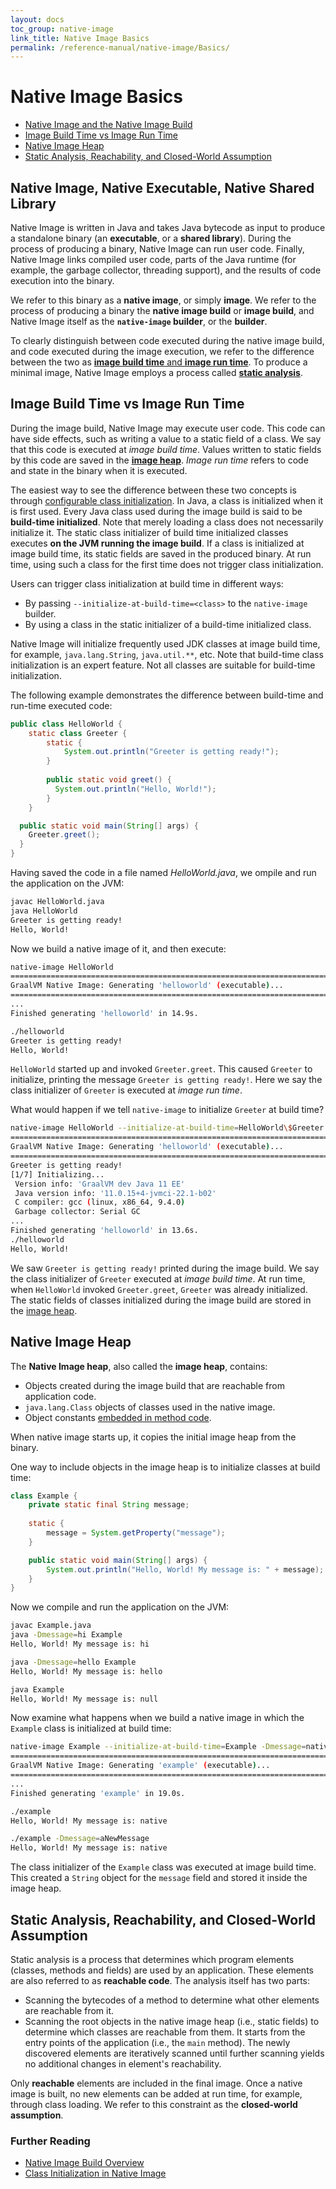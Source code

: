 ```yaml
---
layout: docs
toc_group: native-image
link_title: Native Image Basics
permalink: /reference-manual/native-image/Basics/
---
```


# Native Image Basics

* [Native Image and the Native Image Build](#native-image-and-the-native-image-build)
* [Image Build Time vs Image Run Time](#image-build-time-vs-image-run-time)
* [Native Image Heap](#native-image-heap)
* [Static Analysis, Reachability, and Closed-World Assumption](#static-analysis-reachability-and-closed-world-assumption)

## Native Image, Native Executable, Native Shared Library

Native Image is written in Java and takes Java bytecode as input to produce a standalone binary (an **executable**, or a **shared library**).
During the process of producing a binary, Native Image can run user code.
Finally, Native Image links compiled user code, parts of the Java runtime (for example, the garbage collector, threading support), and the results of code execution into the binary.

We refer to this binary as a **native image**, or simply **image**.
We refer to the process of producing a binary the **native image build** or **image build**, and Native Image itself as the **`native-image` builder**, or the **builder**.

To clearly distinguish between code executed during the native image build, and code executed during the image execution, we refer to the difference between the two as [**image build time** and **image run time**](#image-build-time-vs-image-run-time).
To produce a minimal image, Native Image employs a process called [**static analysis**](#static-analysis-reachability-and-the-closed-world-assumption).

## Image Build Time vs Image Run Time

During the image build, Native Image may execute user code.
This code can have side effects, such as writing a value to a static field of a class.
We say that this code is executed at *image build time*.
Values written to static fields by this code are saved in the [**image heap**](#the-native-image-heap).
*Image run time* refers to code and state in the binary when it is executed.

The easiest way to see the difference between these two concepts is through [configurable class initialization](ClassInitialization.md).
In Java, a class is initialized when it is first used.
Every Java class used during the image build is said to be **build-time initialized**.
Note that merely loading a class does not necessarily initialize it.
The static class initializer of build time initialized classes executes **on the JVM running the image build**.
If a class is initialized at image build time, its static fields are saved in the produced binary.
At run time, using such a class for the first time does not trigger class initialization.

Users can trigger class initialization at build time in different ways:
 - By passing `--initialize-at-build-time=<class>` to the `native-image` builder.
 - By using a class in the static initializer of a build-time initialized class.

Native Image will initialize frequently used JDK classes at image build time, for example, `java.lang.String`, `java.util.**`, etc.
Note that build-time class initialization is an expert feature.
Not all classes are suitable for build-time initialization.

The following example demonstrates the difference between build-time and run-time executed code:
```java
public class HelloWorld {
    static class Greeter {
        static {
            System.out.println("Greeter is getting ready!");
        }
        
        public static void greet() {
          System.out.println("Hello, World!");
        }
    }

  public static void main(String[] args) {
    Greeter.greet();
  }
}
```

Having saved the code in a file named _HelloWorld.java_, we ompile and run the application on the JVM:

```bash
javac HelloWorld.java
java HelloWorld 
Greeter is getting ready!
Hello, World!
```

Now we build a native image of it, and then execute:
```bash
native-image HelloWorld
========================================================================================================================
GraalVM Native Image: Generating 'helloworld' (executable)...
========================================================================================================================
...
Finished generating 'helloworld' in 14.9s.
```
```bash
./helloworld 
Greeter is getting ready!
Hello, World!
```
`HelloWorld` started up and invoked `Greeter.greet`. 
This caused `Greeter` to initialize, printing the message `Greeter is getting ready!`.
Here we say the class initializer of `Greeter` is executed at *image run time*.

What would happen if we tell `native-image` to initialize `Greeter` at build time?

```bash
native-image HelloWorld --initialize-at-build-time=HelloWorld\$Greeter
========================================================================================================================
GraalVM Native Image: Generating 'helloworld' (executable)...
========================================================================================================================
Greeter is getting ready!
[1/7] Initializing...                                                                                    (3.1s @ 0.15GB)
 Version info: 'GraalVM dev Java 11 EE'
 Java version info: '11.0.15+4-jvmci-22.1-b02'
 C compiler: gcc (linux, x86_64, 9.4.0)
 Garbage collector: Serial GC
...
Finished generating 'helloworld' in 13.6s.
./helloworld 
Hello, World!
```

We saw `Greeter is getting ready!` printed during the image build.
We say the class initializer of `Greeter` executed at *image build time*.
At run time, when `HelloWorld` invoked `Greeter.greet`, `Greeter` was already initialized.
The static fields of classes initialized during the image build are stored in the [image heap](#native-image-heap).

## Native Image Heap

The **Native Image heap**, also called the **image heap**, contains:
 - Objects created during the image build that are reachable from application code.
 - `java.lang.Class` objects of classes used in the native image.
 - Object constants [embedded in method code](ReachabilityMetadata.md#computing-metadata-in-code).

When native image starts up, it copies the initial image heap from the binary.

One way to include objects in the image heap is to initialize classes at build time:
```java
class Example {
    private static final String message;
    
    static {
        message = System.getProperty("message");
    }

    public static void main(String[] args) {
        System.out.println("Hello, World! My message is: " + message);
    }
}
```

Now we compile and run the application on the JVM:
```bash
javac Example.java
java -Dmessage=hi Example
Hello, World! My message is: hi
```
```bash
java -Dmessage=hello Example 
Hello, World! My message is: hello
```
```bash
java Example
Hello, World! My message is: null
```

Now examine what happens when we build a native image in which the `Example` class is initialized at build time:
```bash
native-image Example --initialize-at-build-time=Example -Dmessage=native
================================================================================
GraalVM Native Image: Generating 'example' (executable)...
================================================================================
...
Finished generating 'example' in 19.0s.
```
```bash
./example 
Hello, World! My message is: native
```
```bash
./example -Dmessage=aNewMessage
Hello, World! My message is: native
```

The class initializer of the `Example` class was executed at image build time.
This created a `String` object for the `message` field and stored it inside the image heap.

## Static Analysis, Reachability, and Closed-World Assumption

Static analysis is a process that determines which program elements (classes, methods and fields) are used by an application.
These elements are also referred to as **reachable code**.
The analysis itself has two parts:
 - Scanning the bytecodes of a method to determine what other elements are reachable from it.
 - Scanning the root objects in the native image heap (i.e., static fields) to determine which classes are reachable from them.
It starts from the entry points of the application (i.e., the `main` method).
The newly discovered elements are iteratively scanned until further scanning yields no additional changes in element's reachability.

Only **reachable** elements are included in the final image.
Once a native image is built, no new elements can be added at run time, for example, through class loading.
We refer to this constraint as the **closed-world assumption**.

### Further Reading

* [Native Image Build Overview](BuildOverview.md)
* [Class Initialization in Native Image](ClassInitialization.md)